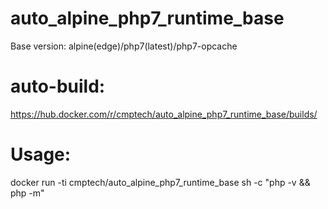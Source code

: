 # auto_alpine_php7_runtime_base

Base version: alpine(edge)/php7(latest)/php7-opcache

# auto-build:
https://hub.docker.com/r/cmptech/auto_alpine_php7_runtime_base/builds/

# Usage:

docker run -ti cmptech/auto_alpine_php7_runtime_base sh -c "php -v && php -m"
